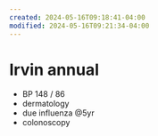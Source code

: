 ```yaml
---
created: 2024-05-16T09:18:41-04:00
modified: 2024-05-16T09:21:34-04:00
---
```


# Irvin annual

- BP 148 / 86
- dermatology 
- due influenza @5yr
- colonoscopy
